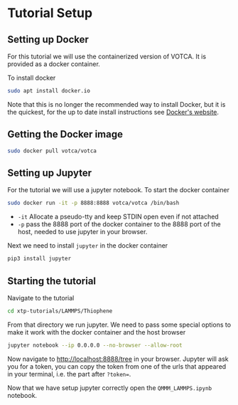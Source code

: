 # Tutorial Setup

## Setting up Docker
For this tutorial we will use the containerized version of VOTCA. It is provided as a docker container.

To install docker

```bash
sudo apt install docker.io
```

Note that this is no longer the recommended way to install Docker, but it is the quickest, for the up to date install instructions see [Docker's website](https://docs.docker.com/engine/install/).

## Getting the Docker image
```bash
sudo docker pull votca/votca
```

## Setting up Jupyter
For the tutorial we will use a jupyter notebook. To start the docker container

```bash
sudo docker run -it -p 8888:8888 votca/votca /bin/bash
```

* `-it` Allocate a pseudo-tty and keep STDIN open even if not attached
* `-p` pass the 8888 port of the docker container to the 8888 port of the host, needed to use jupyter in your browser.

Next we need to install `jupyter` in the docker container

```bash
pip3 install jupyter
```

## Starting the tutorial
Navigate to the tutorial

```bash
cd xtp-tutorials/LAMMPS/Thiophene
```

From that directory we run jupyter. We need to pass some special options to make it work with the docker container and the host browser

```bash
jupyter notebook --ip 0.0.0.0 --no-browser --allow-root
```

Now navigate to [http://localhost:8888/tree](http://localhost:8888/tree) in your browser. Jupyter will ask you for a token, you can copy the token from one of the urls that appeared in your terminal, i.e. the part after `?token=`.

Now that we have setup jupyter correctly open the `QMMM_LAMMPS.ipynb` notebook.